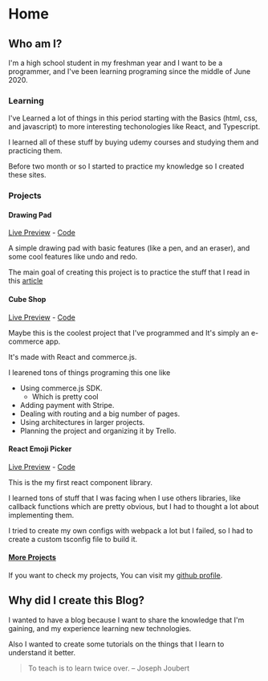 # Home

## Who am I?

I'm a high school student in my freshman year and I want to be a programmer, and I've been learning programing since the middle of June 2020.

### Learning

I've Learned a lot of things in this period starting with the Basics (html, css, and javascript) to more interesting techonologies like React, and Typescript.

I learned all of these stuff by buying udemy courses and studying them and practicing them.

Before two month or so I started to practice my knowledge so I created these sites.

### Projects

#### Drawing Pad

[Live Preview](https://yosefbeder.github.io/drawing-pad/) - [Code](https://github.com/yosefbeder/drawing-pad)

A simple drawing pad with basic features (like a pen, and an eraser), and some cool features like undo and redo.

The main goal of creating this project is to practice the stuff that I read in this [article](https://redux.js.org/usage/implementing-undo-history)

#### Cube Shop

[Live Preview](https://yosefbeder.github.io/cubeshop/) - [Code](https://github.com/yosefbeder/cubeshop)

Maybe this is the coolest project that I've programmed and It's simply an e-commerce app.

It's made with React and commerce.js.

I learened tons of things programing this one like

- Using commerce.js SDK.
  - Which is pretty cool
- Adding payment with Stripe.
- Dealing with routing and a big number of pages.
- Using architectures in larger projects.
- Planning the project and organizing it by Trello.

#### React Emoji Picker

[Live Preview](https://yosefbeder.github.io/react-emoji-picker/) - [Code](https://github.com/yosefbeder/react-emoji-picker)

This is the my first react component library.

I learned tons of stuff that I was facing when I use others libraries, like callback functions which are pretty obvious, but I had to thought a lot about implementing them.

I tried to create my own configs with webpack a lot but I failed, so I had to create a custom tsconfig file to build it.

#### [More Projects](https://github.com/yosefbeder)

If you want to check my projects, You can visit my [github profile](https://github.com/yosefbeder).

## Why did I create this Blog?

I wanted to have a blog because I want to share the knowledge that I'm gaining, and my experience learning new technologies.

Also I wanted to create some tutorials on the things that I learn to understand it better.

> To teach is to learn twice over. – Joseph Joubert
